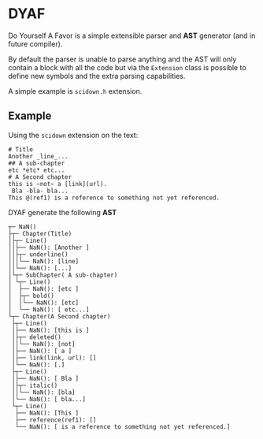 # DYAF
Do Yourself A Favor is a simple extensible parser and **AST** generator (and in future compiler).

By default the parser is unable to parse anything and the AST will only contain a block with all the code but 
via the ```Extension``` class is possible to define new symbols and the extra parsing capabilities.

A simple example is ```scidown.h``` extension.

## Example 

Using the ```scidown``` extension on the text:

```  
# Title
Another _line_...
## A sub-chapter
etc *etc* etc...
# A Second chapter
this is ~not~ a [link](url).
 Bla -bla- bla...
This @(ref1) is a reference to something not yet referenced.

```

DYAF generate the following **AST**

```
┬─ NaN()
├┬─ Chapter(Title)
│├┬─ Line()
││├── NaN(): [Another ]
││├┬─ underline()
│││└── NaN(): [line]
││└── NaN(): [...]
│└┬─ SubChapter( A sub-chapter)
│ └┬─ Line()
│  ├── NaN(): [etc ]
│  ├┬─ bold()
│  │└── NaN(): [etc]
│  └── NaN(): [ etc...]
└┬─ Chapter(A Second chapter)
 ├┬─ Line()
 │├── NaN(): [this is ]
 │├┬─ deleted()
 ││└── NaN(): [not]
 │├── NaN(): [ a ]
 │├── link(link, url): []
 │└── NaN(): [.]
 ├┬─ Line()
 │├── NaN(): [ Bla ]
 │├┬─ italic()
 ││└── NaN(): [bla]
 │└── NaN(): [ bla...]
 └┬─ Line()
  ├── NaN(): [This ]
  ├── reference(ref1): []
  └── NaN(): [ is a reference to something not yet referenced.]
```
